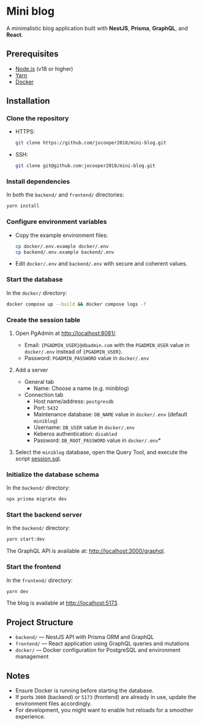 # Mini blog

A minimalistic blog application built with **NestJS**, **Prisma**, **GraphQL**, and **React**.

## Prerequisites

- [Node.js](https://nodejs.org) (v18 or higher)
- [Yarn](https://yarnpkg.com/)
- [Docker](https://www.docker.com/)

## Installation

### Clone the repository

- HTTPS:

    ```bash
    git clone https://github.com/jocooper2018/mini-blog.git
    ```

- SSH:

    ```bash
    git clone git@github.com:jocooper2018/mini-blog.git
    ```

### Install dependencies

In both the `backend/` and `frontend/` directories:

```bash
yarn install
```

### Configure environment variables

- Copy the example environment files:

   ```bash
   cp docker/.env.example docker/.env
   cp backend/.env.example backend/.env
   ```

- Edit `docker/.env` and `backend/.env` with secure and coherent values.

### Start the database

In the `docker/` directory:

```bash
docker compose up --build && docker compose logs -f
```

### Create the session table

1. Open PgAdmin at [http://localhost:8081/](http://localhost:8081/).
    - Email: `{PGADMIN_USER}@dbadmin.com` with the `PGADMIN_USER` value in `docker/.env` instead of `{PGADMIN_USER}`.
    - Password: `PGADMIN_PASSWORD` value in `docker/.env`

2. Add a server
    - General tab
        - Name: Choose a name (e.g. miniblog)
    - Connection tab
        - Host name/address: `postgresdb`
        - Port: `5432`
        - Maintenance database: `DB_NAME` value in `docker/.env` (default `miniblog`)
        - Username: `DB_USER` value in `docker/.env`
        - Keberos authentication: `disabled`
        - Password: `DB_ROOT_PASSWORD`  value in `docker/.env`*

3. Select the `miniblog` database, open the Query Tool, and execute the script [session.sql](session.sql).

### Initialize the database schema

In the `backend/` directory:

```bash
npx prisma migrate dev
```

### Start the backend server

In the `backend/` directory:

```bash
yarn start:dev
```

The GraphQL API is available at: [http://localhost:3000/graphql](http://localhost:3000/graphql).

### Start the frontend

In the `frontend/` directory:

```bash
yarn dev
```

The blog is available at [http://localhost:5173](http://localhost:5173).

## Project Structure

- `backend/` — NestJS API with Prisma ORM and GraphQL
- `frontend/` — React application using GraphQL queries and mutations
- `docker/` — Docker configuration for PostgreSQL and environment management

## Notes

- Ensure Docker is running before starting the database.
- If ports `3000` (backend) or `5173` (frontend) are already in use, update the environment files accordingly.
- For development, you might want to enable hot reloads for a smoother experience.
